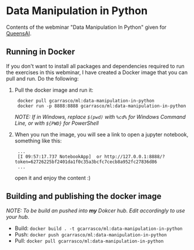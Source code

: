 # Data Manipulation in Python

Contents of the webminar "Data Manipulation In Python" given for [QueensAI](https://www.queensai.com/).

## Running in Docker
If you don't want to install all packages and dependencies required to run the exercises in this
webminar, I have created a Docker image that you can pull and run. Do the following:

1. Pull the docker image and run it:

        docker pull gcarrasco/ml:data-manipulation-in-python
        docker run -p 8888:8888 gcarrasco/ml:data-manipulation-in-python

    _NOTE: If in Windows, replace `$(pwd)` with `%cd%` for Windows Command Line, or with `${PWD}` for PowerShell_

3. When you run the image, you will see a link to open a jupyter notebook, something like this:

        ...
        [I 09:57:17.737 NotebookApp]  or http://127.0.0.1:8888/?token=62726225bf2401da1f0c35a3bcfc7cecb8a952fc27836d86
        ...

    open it and enjoy the content :)

## Building and publishing the docker image
_NOTE: To be build an pushed into **my** Dokcer hub. Edit accordingly to use your hub._

* Build: `docker build . -t gcarrasco/ml:data-manipulation-in-python`
* Push: `docker push gcarrasco/ml:data-manipulation-in-python`
* Pull: `docker pull gcarrasco/ml:data-manipulation-in-python`
